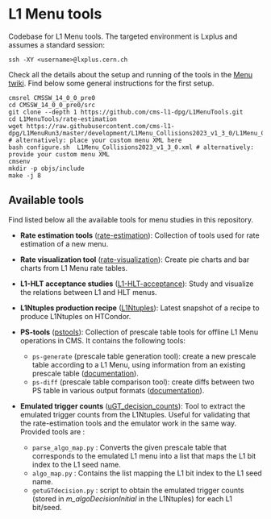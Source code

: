 # L1 Menu tools

Codebase for L1 Menu tools. The targeted environment is Lxplus and assumes a standard session:
```
ssh -XY <username>@lxplus.cern.ch
```
Check all the details about the setup and running of the tools in the [Menu twiki](https://twiki.cern.ch/twiki/bin/viewauth/CMS/HowToL1TriggerMenu#4_Run_3_settings). Find below some general instructions for the first setup.
```
cmsrel CMSSW_14_0_0_pre0
cd CMSSW_14_0_0_pre0/src
git clone --depth 1 https://github.com/cms-l1-dpg/L1MenuTools.git
cd L1MenuTools/rate-estimation
wget https://raw.githubusercontent.com/cms-l1-dpg/L1MenuRun3/master/development/L1Menu_Collisions2023_v1_3_0/L1Menu_Collisions2023_v1_3_0.xml # alternatively: place your custom menu XML here
bash configure.sh  L1Menu_Collisions2023_v1_3_0.xml # alternatively: provide your custom menu XML
cmsenv
mkdir -p objs/include
make -j 8
```

## Available tools
Find listed below all the available tools for menu studies in this repository. 

* **Rate estimation tools** ([rate-estimation](rate-estimation/)): Collection of tools used for rate estimation of a new menu.
 
* **Rate visualization tool** ([rate-visualization](rate-visualization/)): Create pie charts and bar charts from L1 Menu rate tables.
 
* **L1-HLT acceptance studies** ([L1-HLT-acceptance](L1-HLT-acceptance/)): Study and visualize the relations between L1 and HLT menus.

* **L1Ntuples production recipe** ([L1Ntuples](L1Ntuples/)): Latest snapshot of a recipe to produce L1Ntuples on HTCondor.

* **PS-tools** ([pstools](pstools/)): Collection of prescale table tools for offline L1 Menu operations in CMS.  It contains the following tools:
  * `ps-generate` (prescale table generation tool): create a new prescale table according to a L1 Menu, using information from an existing prescale table ([documentation](pstools/docs/ps-generate.md)).
  * `ps-diff` (prescale table comparison tool): create diffs between two PS table in various output formats ([documentation](pstools/docs/ps-diff.md)).

* **Emulated trigger counts** ([uGT_decision_counts](uGT_decision_counts/)): Tool to extract the emulated trigger counts from the L1Ntuples. Useful for validating that the rate-estimation tools and the emulator work in the same way. Provided tools are :
  * `parse_algo_map.py` : Converts the given prescale table that corresponds to the emulated L1 menu into a list that maps the L1 bit index to the L1 seed name.
  * `algo_map.py` : Contains the list mapping the L1 bit index to the L1 seed name.
  * `getuGTdecision.py` : script to obtain the emulated trigger counts (stored in *m_algoDecisionInitial* in the L1Ntuples) for each L1 bit/seed.
